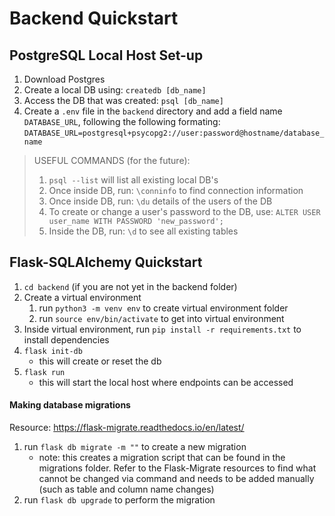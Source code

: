# Backend Quickstart

## PostgreSQL Local Host Set-up

1. Download Postgres
2. Create a local DB using: `createdb [db_name]`
3. Access the DB that was created: `psql [db_name]`
4. Create a `.env` file in the `backend` directory and add a field name `DATABASE_URL`, following the following formating:
   `DATABASE_URL=postgresql+psycopg2://user:password@hostname/database_name`

> USEFUL COMMANDS (for the future):
>
> 1.  `psql --list` will list all existing local DB's
> 2.  Once inside DB, run: `\conninfo` to find connection information
> 3.  Once inside DB, run: `\du` details of the users of the DB
> 4.  To create or change a user's password to the DB, use:
>     `ALTER USER user_name WITH PASSWORD 'new_password';`
> 5.  Inside the DB, run: `\d` to see all existing tables

## Flask-SQLAlchemy Quickstart

1. `cd backend` (if you are not yet in the backend folder)
2. Create a virtual environment
    1. run `python3 -m venv env` to create virtual environment folder
    2. run `source env/bin/activate` to get into virtual environment
3. Inside virtual environment, run `pip install -r requirements.txt` to install dependencies
4. `flask init-db`
    - this will create or reset the db
5. `flask run`
    - this will start the local host where endpoints can be accessed

#### Making database migrations

Resource: https://flask-migrate.readthedocs.io/en/latest/

1. run `flask db migrate -m ""` to create a new migration
    - note: this creates a migration script that can be found in the migrations folder. Refer to the Flask-Migrate resources to find what cannot be changed via command and needs to be added manually (such as table and column name changes)
2. run `flask db upgrade` to perform the migration
